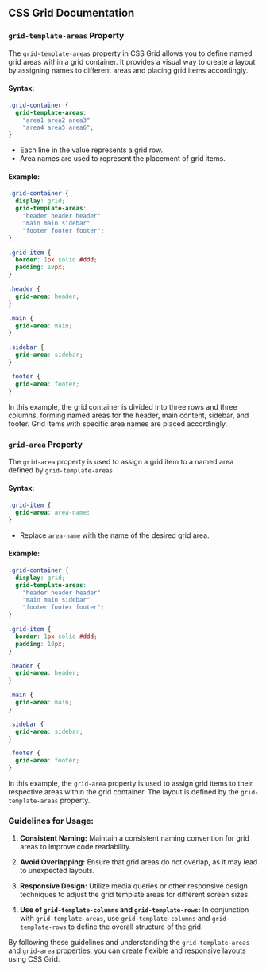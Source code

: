 ## CSS Grid Documentation

### `grid-template-areas` Property

The `grid-template-areas` property in CSS Grid allows you to define named grid areas within a grid container. It provides a visual way to create a layout by assigning names to different areas and placing grid items accordingly.

#### Syntax:

```css
.grid-container {
  grid-template-areas:
    "area1 area2 area3"
    "area4 area5 area6";
}
```

- Each line in the value represents a grid row.
- Area names are used to represent the placement of grid items.

#### Example:

```css
.grid-container {
  display: grid;
  grid-template-areas:
    "header header header"
    "main main sidebar"
    "footer footer footer";
}

.grid-item {
  border: 1px solid #ddd;
  padding: 10px;
}

.header {
  grid-area: header;
}

.main {
  grid-area: main;
}

.sidebar {
  grid-area: sidebar;
}

.footer {
  grid-area: footer;
}
```

In this example, the grid container is divided into three rows and three columns, forming named areas for the header, main content, sidebar, and footer. Grid items with specific area names are placed accordingly.

### `grid-area` Property

The `grid-area` property is used to assign a grid item to a named area defined by `grid-template-areas`.

#### Syntax:

```css
.grid-item {
  grid-area: area-name;
}
```

- Replace `area-name` with the name of the desired grid area.

#### Example:

```css
.grid-container {
  display: grid;
  grid-template-areas:
    "header header header"
    "main main sidebar"
    "footer footer footer";
}

.grid-item {
  border: 1px solid #ddd;
  padding: 10px;
}

.header {
  grid-area: header;
}

.main {
  grid-area: main;
}

.sidebar {
  grid-area: sidebar;
}

.footer {
  grid-area: footer;
}
```

In this example, the `grid-area` property is used to assign grid items to their respective areas within the grid container. The layout is defined by the `grid-template-areas` property.

### Guidelines for Usage:

1. **Consistent Naming:** Maintain a consistent naming convention for grid areas to improve code readability.

2. **Avoid Overlapping:** Ensure that grid areas do not overlap, as it may lead to unexpected layouts.

3. **Responsive Design:** Utilize media queries or other responsive design techniques to adjust the grid template areas for different screen sizes.

4. **Use of `grid-template-columns` and `grid-template-rows`:** In conjunction with `grid-template-areas`, use `grid-template-columns` and `grid-template-rows` to define the overall structure of the grid.

By following these guidelines and understanding the `grid-template-areas` and `grid-area` properties, you can create flexible and responsive layouts using CSS Grid.
